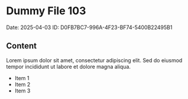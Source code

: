 # Dummy File 103

Date: 2025-04-03
ID: D0FB7BC7-996A-4F23-BF74-5400B22495B1

## Content

Lorem ipsum dolor sit amet, consectetur adipiscing elit.
Sed do eiusmod tempor incididunt ut labore et dolore magna aliqua.

* Item 1
* Item 2
* Item 3
